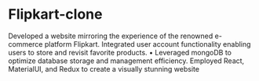 # Flipkart-clone
Developed a website mirroring the experience of the renowned e-commerce platform Flipkart. Integrated user account functionality enabling users to store and revisit favorite products. • Leveraged mongoDB to optimize database storage and management efficiency. Employed React, MaterialUI, and Redux to create a visually stunning website
